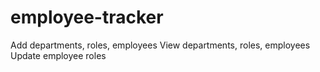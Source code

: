 # employee-tracker
Add departments, roles, employees
View departments, roles, employees
Update employee roles